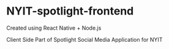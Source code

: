 # NYIT-spotlight-frontend

Created using React Native + Node.js

Client Side Part of Spotlight Social Media Application for NYIT 
